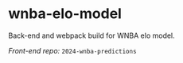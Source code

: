 # wnba-elo-model

Back-end and webpack build for WNBA elo model.

*Front-end repo:* `2024-wnba-predictions`